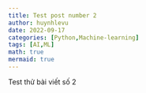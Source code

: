 ```yaml
---
title: Test post number 2
author: huynhlevu
date: 2022-09-17
categories: [Python,Machine-learning]
tags: [AI,ML]
math: true
mermaid: true
---
```

Test thử bài viết số 2
